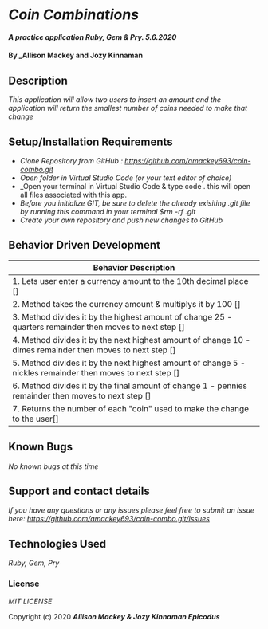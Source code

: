 # _Coin Combinations_

#### _A practice application Ruby, Gem & Pry. 5.6.2020_

#### By _**Allison Mackey and Jozy Kinnaman**

## Description

_This application will allow two users to insert an amount and the application will return the smallest number of coins needed to make that change_ 

## Setup/Installation Requirements

* _Clone Repository from GitHub : https://github.com/amackey693/coin-combo.git_
* _Open folder in Virtual Studio Code (or your text editor of choice)_
* _Open your terminal in Virtual Studio Code & type code . this will open all files associated with this app. 
* _Before you initialize GIT, be sure to delete the already exisiting .git file by running this command in your terminal $rm -rf .git_
* _Create your own repository and push new changes to GitHub_

## Behavior Driven Development 


|   Behavior Description        |
|-------------------------------|
| 1. Lets user enter a currency amount to the 10th decimal place []|
| 2. Method takes the currency amount & multiplys it by 100 []|
| 3. Method divides it by the highest amount of change 25 - quarters remainder then moves to next step []|
| 4. Method divides it by the next highest amount of change 10 - dimes remainder then moves to next step []|
| 5. Method divides it by the next highest amount of change 5 - nickles remainder then moves to next step []|
| 6. Method divides it by the final amount of change 1 - pennies remainder then moves to next step []|
| 7. Returns the number of each "coin" used to make the change to the user[]|

## Known Bugs

_No known bugs at this time_

## Support and contact details

_If you have any questions or any issues please feel free to submit an issue here: https://github.com/amackey693/coin-combo.git/issues_

## Technologies Used

_Ruby, Gem, Pry_ 


### License
*MIT LICENSE*

Copyright (c) 2020 **_Allison Mackey & Jozy Kinnaman Epicodus_**